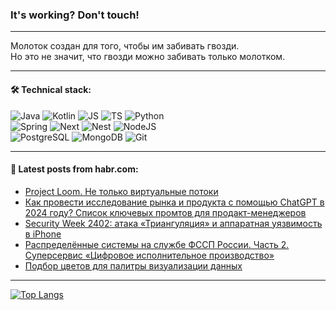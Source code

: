 ### It's working? Don't touch!

---
Молоток создан для того, чтобы им забивать гвозди. <br>
Но это не значит, что гвозди можно забивать только молотком.

---

#### 🛠️ Technical stack:

![Java](https://img.shields.io/badge/Java-informational?logo=Oracle&style=flat&logoColor=white&color=FF4500)
![Kotlin](https://img.shields.io/badge/Kotlin-informational?logo=Kotlin&style=flat&logoColor=white&color=774D97)
![JS](https://img.shields.io/badge/JS-informational?logo=javaScript&style=flat&logoColor=black&color=F7Df1E)
![TS](https://img.shields.io/badge/TypeScript-informational?logo=typeScript&style=flat&logoColor=black&color=017acc)
![Python](https://img.shields.io/badge/Python-informational?logo=Python&style=flat&logoColor=black&color=ffdd54) <br>
![Spring](https://img.shields.io/badge/SpringBoot-informational?logo=SpringBoot&style=flat&logoColor=white&color=6DB33F) 
![Next](https://img.shields.io/badge/Next.js-informational?logo=Next.js&style=flat&logoColor=white&color=3671a1)
![Nest](https://img.shields.io/badge/NestJS-informational?logo=NestJS&style=flat&logoColor=white&color=E0234E)
![NodeJS](https://img.shields.io/badge/NodeJS-informational?logo=node.js&style=flat&logoColor=white&color=70A760) <br>
![PostgreSQL](https://img.shields.io/badge/PostgreSQL-informational?logo=PostgreSQL&style=flat&logoColor=white&color=DAA520)
![MongoDB](https://img.shields.io/badge/MongoDB-informational?logo=MongoDB&style=flat&logoColor=white&color=870000)
![Git](https://img.shields.io/badge/Git-informational?logo=git&style=flat&logoColor=white&color=f74e28)

___

#### 💬 Latest posts from habr.com:

<!-- BLOG-POST-LIST:START -->
- [Project Loom. Не только виртуальные потоки](https://habr.com/ru/articles/785334/?utm_source=habrahabr&utm_medium=rss&utm_campaign=785334)
- [Как провести исследование рынка и продукта с помощью ChatGPT в 2024 году? Список ключевых промтов для продакт-менеджеров](https://habr.com/ru/articles/785316/?utm_source=habrahabr&utm_medium=rss&utm_campaign=785316)
- [Security Week 2402: атака «Триангуляция» и аппаратная уязвимость в iPhone](https://habr.com/ru/companies/kaspersky/articles/785312/?utm_source=habrahabr&utm_medium=rss&utm_campaign=785312)
- [Распределённые системы на службе ФССП России. Часть 2. Суперсервис «Цифровое исполнительное производство»](https://habr.com/ru/companies/redsoft/articles/785278/?utm_source=habrahabr&utm_medium=rss&utm_campaign=785278)
- [Подбор цветов для палитры визуализации данных](https://habr.com/ru/companies/bimeister/articles/785272/?utm_source=habrahabr&utm_medium=rss&utm_campaign=785272)
<!-- BLOG-POST-LIST:END -->

---
[![Top Langs](https://github-readme-stats-git-master-advtsetting-gmailcom.vercel.app/api/top-langs/?username=zloylis&langs_count=10&hide_title=false&title_color=e6edf3&size_weight=0.5&count_weight=0.5&layout=compact&hide_border=true&theme=dracula)](https://github.com/zloylis)

<!-- ![GitHub stats](https://github-readme-stats-git-master-advtsetting-gmailcom.vercel.app/api?username=zloylis&show_icons=true&hide_border=true&theme=dracula&hide_title=true&include_all_commits=true&count_private=true&hide=contribs&hide_rank=true) -->
